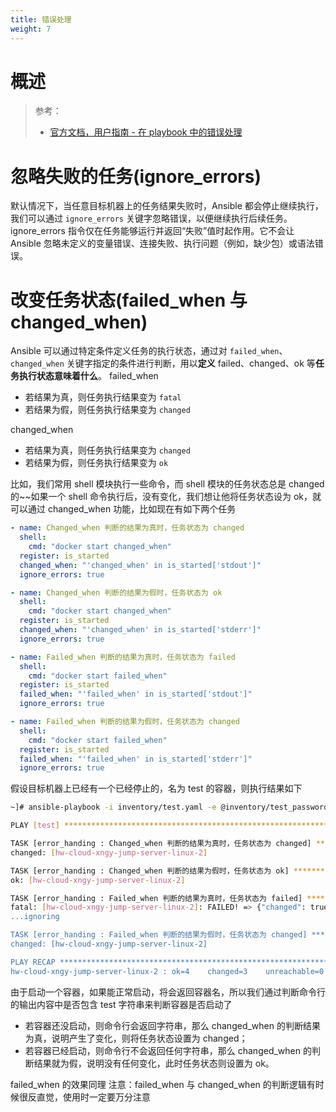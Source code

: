 ```yaml
---
title: 错误处理
weight: 7
---
```


# 概述

> 参考：
> 
> - [官方文档，用户指南 - 在 playbook 中的错误处理](https://docs.ansible.com/ansible/latest/user_guide/playbooks_error_handling.html)

# 忽略失败的任务(ignore_errors)

默认情况下，当任意目标机器上的任务结果失败时，Ansible 都会停止继续执行，我们可以通过 `ignore_errors` 关键字忽略错误，以便继续执行后续任务。
ignore_errors 指令仅在任务能够运行并返回“失败”值时起作用。它不会让 Ansible 忽略未定义的变量错误、连接失败、执行问题（例如，缺少包）或语法错误。

# 改变任务状态(failed_when 与 changed_when)

Ansible 可以通过特定条件定义任务的执行状态，通过对 `failed_when`、`changed_when` 关键字指定的条件进行判断，用以**定义** failed、changed、ok 等**任务执行状态意味着什么**。
failed_when

- 若结果为真，则任务执行结果变为 `fatal`
- 若结果为假，则任务执行结果变为 `changed`

changed_when

- 若结果为真，则任务执行结果变为 `changed`
- 若结果为假，则任务执行结果变为 `ok`

比如，我们常用 shell 模块执行一些命令，而 shell 模块的任务状态总是 changed 的~~如果一个 shell 命令执行后，没有变化，我们想让他将任务状态设为 ok，就可以通过 changed_when 功能，比如现在有如下两个任务

```yaml
- name: Changed_when 判断的结果为真时，任务状态为 changed
  shell:
    cmd: "docker start changed_when"
  register: is_started
  changed_when: "'changed_when' in is_started['stdout']"
  ignore_errors: true

- name: Changed_when 判断的结果为假时，任务状态为 ok
  shell:
    cmd: "docker start changed_when"
  register: is_started
  changed_when: "'changed_when' in is_started['stderr']"
  ignore_errors: true

- name: Failed_when 判断的结果为真时，任务状态为 failed
  shell:
    cmd: "docker start failed_when"
  register: is_started
  failed_when: "'failed_when' in is_started['stdout']"
  ignore_errors: true

- name: Failed_when 判断的结果为假时，任务状态为 changed
  shell:
    cmd: "docker start failed_when"
  register: is_started
  failed_when: "'failed_when' in is_started['stderr']"
  ignore_errors: true
```

假设目标机器上已经有一个已经停止的，名为 test 的容器，则执行结果如下

```bash
~]# ansible-playbook -i inventory/test.yaml -e @inventory/test_password.yaml playbooks/error_handing.yaml

PLAY [test] ****************************************************************************************************************************************

TASK [error_handing : Changed_when 判断的结果为真时，任务状态为 changed] *****************************************************************************************
changed: [hw-cloud-xngy-jump-server-linux-2]

TASK [error_handing : Changed_when 判断的结果为假时，任务状态为 ok] **********************************************************************************************
ok: [hw-cloud-xngy-jump-server-linux-2]

TASK [error_handing : Failed_when 判断的结果为真时，任务状态为 failed] *******************************************************************************************
fatal: [hw-cloud-xngy-jump-server-linux-2]: FAILED! => {"changed": true, "cmd": "docker start failed_when", "delta": "0:00:00.253780", "end": "2022-
...ignoring

TASK [error_handing : Failed_when 判断的结果为假时，任务状态为 changed] ******************************************************************************************
changed: [hw-cloud-xngy-jump-server-linux-2]

PLAY RECAP *****************************************************************************************************************************************
hw-cloud-xngy-jump-server-linux-2 : ok=4    changed=3    unreachable=0    failed=0    skipped=0    rescued=0    ignored=1
```

由于启动一个容器，如果能正常启动，将会返回容器名，所以我们通过判断命令行的输出内容中是否包含 test 字符串来判断容器是否启动了

- 若容器还没启动，则命令行会返回字符串，那么 changed_when 的判断结果为真，说明产生了变化，则将任务状态设置为 changed；
- 若容器已经启动，则命令行不会返回任何字符串，那么 changed_when 的判断结果就为假，说明没有任何变化，此时任务状态则设置为 ok。

failed_when 的效果同理
注意：failed_when 与 changed_when 的判断逻辑有时候很反直觉，使用时一定要万分注意
